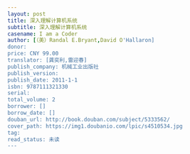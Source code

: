 ```yaml
---
layout: post
title: 深入理解计算机系统
subtitle: 深入理解计算机系统
casename: I am a Coder
author: [（美）Randal E.Bryant,David O'Hallaron]
donor: 
price: CNY 99.00
translator: [龚奕利,雷迎春]
publish_company: 机械工业出版社
publish_version: 
publish_date: 2011-1-1
isbn: 9787111321330
serial: 
total_volume: 2
borrower: []
borrow_date: []
douban_url: http://book.douban.com/subject/5333562/
cover_path: https://img1.doubanio.com/lpic/s4510534.jpg
tag: 
read_status: 未读
---
```

